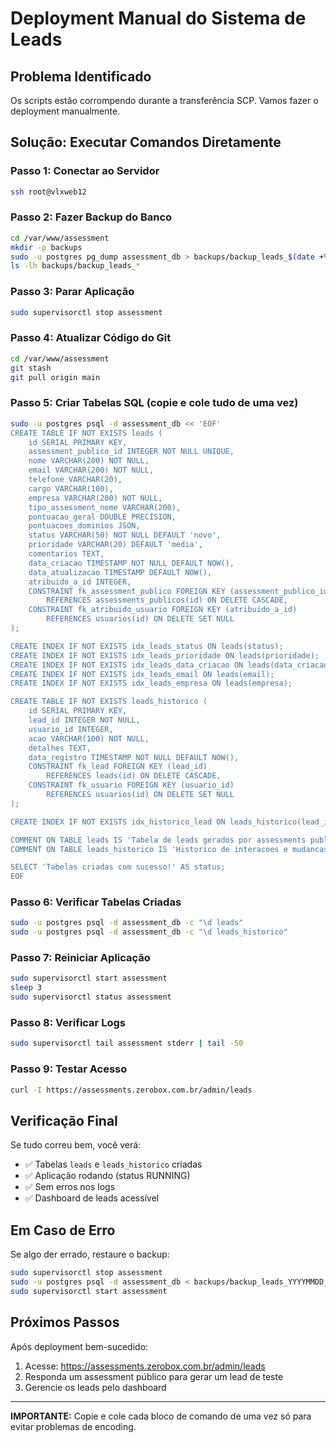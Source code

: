 # Deployment Manual do Sistema de Leads

## Problema Identificado

Os scripts estão corrompendo durante a transferência SCP. Vamos fazer o deployment manualmente.

## Solução: Executar Comandos Diretamente

### Passo 1: Conectar ao Servidor

```bash
ssh root@vlxweb12
```

### Passo 2: Fazer Backup do Banco

```bash
cd /var/www/assessment
mkdir -p backups
sudo -u postgres pg_dump assessment_db > backups/backup_leads_$(date +%Y%m%d_%H%M%S).sql
ls -lh backups/backup_leads_*
```

### Passo 3: Parar Aplicação

```bash
sudo supervisorctl stop assessment
```

### Passo 4: Atualizar Código do Git

```bash
cd /var/www/assessment
git stash
git pull origin main
```

### Passo 5: Criar Tabelas SQL (copie e cole tudo de uma vez)

```bash
sudo -u postgres psql -d assessment_db << 'EOF'
CREATE TABLE IF NOT EXISTS leads (
    id SERIAL PRIMARY KEY,
    assessment_publico_id INTEGER NOT NULL UNIQUE,
    nome VARCHAR(200) NOT NULL,
    email VARCHAR(200) NOT NULL,
    telefone VARCHAR(20),
    cargo VARCHAR(100),
    empresa VARCHAR(200) NOT NULL,
    tipo_assessment_nome VARCHAR(200),
    pontuacao_geral DOUBLE PRECISION,
    pontuacoes_dominios JSON,
    status VARCHAR(50) NOT NULL DEFAULT 'novo',
    prioridade VARCHAR(20) DEFAULT 'media',
    comentarios TEXT,
    data_criacao TIMESTAMP NOT NULL DEFAULT NOW(),
    data_atualizacao TIMESTAMP DEFAULT NOW(),
    atribuido_a_id INTEGER,
    CONSTRAINT fk_assessment_publico FOREIGN KEY (assessment_publico_id) 
        REFERENCES assessments_publicos(id) ON DELETE CASCADE,
    CONSTRAINT fk_atribuido_usuario FOREIGN KEY (atribuido_a_id) 
        REFERENCES usuarios(id) ON DELETE SET NULL
);

CREATE INDEX IF NOT EXISTS idx_leads_status ON leads(status);
CREATE INDEX IF NOT EXISTS idx_leads_prioridade ON leads(prioridade);
CREATE INDEX IF NOT EXISTS idx_leads_data_criacao ON leads(data_criacao DESC);
CREATE INDEX IF NOT EXISTS idx_leads_email ON leads(email);
CREATE INDEX IF NOT EXISTS idx_leads_empresa ON leads(empresa);

CREATE TABLE IF NOT EXISTS leads_historico (
    id SERIAL PRIMARY KEY,
    lead_id INTEGER NOT NULL,
    usuario_id INTEGER,
    acao VARCHAR(100) NOT NULL,
    detalhes TEXT,
    data_registro TIMESTAMP NOT NULL DEFAULT NOW(),
    CONSTRAINT fk_lead FOREIGN KEY (lead_id) 
        REFERENCES leads(id) ON DELETE CASCADE,
    CONSTRAINT fk_usuario FOREIGN KEY (usuario_id) 
        REFERENCES usuarios(id) ON DELETE SET NULL
);

CREATE INDEX IF NOT EXISTS idx_historico_lead ON leads_historico(lead_id, data_registro DESC);

COMMENT ON TABLE leads IS 'Tabela de leads gerados por assessments publicos';
COMMENT ON TABLE leads_historico IS 'Historico de interacoes e mudancas nos leads';

SELECT 'Tabelas criadas com sucesso!' AS status;
EOF
```

### Passo 6: Verificar Tabelas Criadas

```bash
sudo -u postgres psql -d assessment_db -c "\d leads"
sudo -u postgres psql -d assessment_db -c "\d leads_historico"
```

### Passo 7: Reiniciar Aplicação

```bash
sudo supervisorctl start assessment
sleep 3
sudo supervisorctl status assessment
```

### Passo 8: Verificar Logs

```bash
sudo supervisorctl tail assessment stderr | tail -50
```

### Passo 9: Testar Acesso

```bash
curl -I https://assessments.zerobox.com.br/admin/leads
```

## Verificação Final

Se tudo correu bem, você verá:

- ✅ Tabelas `leads` e `leads_historico` criadas
- ✅ Aplicação rodando (status RUNNING)
- ✅ Sem erros nos logs
- ✅ Dashboard de leads acessível

## Em Caso de Erro

Se algo der errado, restaure o backup:

```bash
sudo supervisorctl stop assessment
sudo -u postgres psql -d assessment_db < backups/backup_leads_YYYYMMDD_HHMMSS.sql
sudo supervisorctl start assessment
```

## Próximos Passos

Após deployment bem-sucedido:

1. Acesse: https://assessments.zerobox.com.br/admin/leads
2. Responda um assessment público para gerar um lead de teste
3. Gerencie os leads pelo dashboard

---

**IMPORTANTE:** Copie e cole cada bloco de comando de uma vez só para evitar problemas de encoding.
